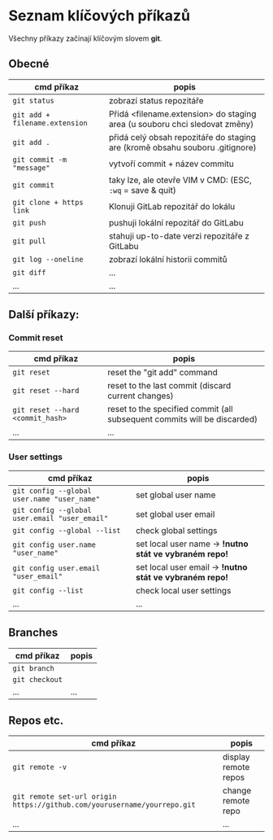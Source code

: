 # Seznam klíčových příkazů
Všechny příkazy začínají klíčovým slovem **git**.

## Obecné 
|cmd příkaz|popis|
|-|-|
|``git status``|zobrazí status repozitáře|
|``git add + filename.extension`` | Přidá <filename.extension> do staging area (u souboru chci sledovat změny)|
|``git add .``|přidá celý obsah repozitáře do staging are (kromě obsahu souboru .gitignore)|
|``git commit -m "message"`` | vytvoří commit + název commitu|
|``git commit`` |taky lze, ale otevře VIM v CMD: (ESC, ``:wq`` = save & quit)|
|``git clone + https link`` |Klonuji GitLab repozitář do lokálu|
|``git push``| pushuji lokální repozitář do GitLabu|
|``git pull``|stahuji up-to-date verzi repozitáře z GitLabu|
|``git log --oneline``|zobrazí lokální historii commitů|
|``git diff``|...|
|...|...|

## Další příkazy:

### Commit reset
|cmd příkaz|popis|
|-|-|
|``git reset`` | reset the "git add" command|
|``git reset --hard``|reset to the last commit (discard current changes)|
|``git reset --hard <commit_hash>``|reset to the specified commit (all subsequent commits will be discarded)|
|...|...|


### User settings
|cmd příkaz|popis|
|-|-|
|``git config --global user.name "user_name"``| set global user name|
|``git config --global user.email "user_email"``| set global user email|
|``git config --global --list``|check global settings|
|``git config user.name "user_name"``|set local user name -> **!nutno stát ve vybraném repo!**|
|``git config user.email "user_email"``|set local user email -> **!nutno stát ve vybraném repo!**|
|``git config --list``|check local user settings|
|...|...|

## Branches
|cmd příkaz|popis|
|-|-|
|``git branch``||
|``git checkout``||
|...|...|

## Repos etc.
|cmd příkaz|popis|
|-|-|
|``git remote -v``| display remote repos|
|``git remote set-url origin https://github.com/yourusername/yourrepo.git`` | change remote repo|
|...|...|
